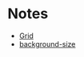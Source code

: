 # Notes

* [Grid](https://css-tricks.com/snippets/css/complete-guide-grid/)
* [background-size](https://css-tricks.com/almanac/properties/b/background-size/)